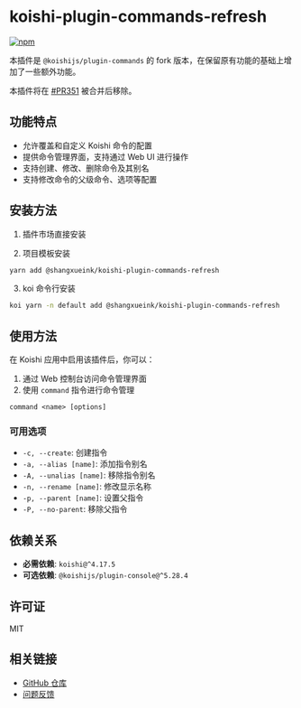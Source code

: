# koishi-plugin-commands-refresh

[![npm](https://img.shields.io/npm/v/@shangxueink/koishi-plugin-commands-refresh)](https://www.npmjs.com/package/@shangxueink/koishi-plugin-commands-refresh)


本插件是 `@koishijs/plugin-commands` 的 fork 版本，在保留原有功能的基础上增加了一些额外功能。

本插件将在 [#PR351](https://github.com/koishijs/webui/pull/351) 被合并后移除。

## 功能特点

- 允许覆盖和自定义 Koishi 命令的配置
- 提供命令管理界面，支持通过 Web UI 进行操作
- 支持创建、修改、删除命令及其别名
- 支持修改命令的父级命令、选项等配置

## 安装方法

1. 插件市场直接安装

2. 项目模板安装
```bash
yarn add @shangxueink/koishi-plugin-commands-refresh
```

3. koi 命令行安装
```bash
koi yarn -n default add @shangxueink/koishi-plugin-commands-refresh
```

## 使用方法

在 Koishi 应用中启用该插件后，你可以：

1. 通过 Web 控制台访问命令管理界面
2. 使用 `command` 指令进行命令管理

```
command <name> [options]
```

### 可用选项

- `-c, --create`: 创建指令
- `-a, --alias [name]`: 添加指令别名
- `-A, --unalias [name]`: 移除指令别名
- `-n, --rename [name]`: 修改显示名称
- `-p, --parent [name]`: 设置父指令
- `-P, --no-parent`: 移除父指令

## 依赖关系

- **必需依赖**: `koishi@^4.17.5`
- **可选依赖**: `@koishijs/plugin-console@^5.28.4`

## 许可证

MIT

## 相关链接

- [GitHub 仓库](https://github.com/shangxueink/koishi-shangxue-apps/)
- [问题反馈](https://github.com/shangxueink/koishi-shangxue-apps/issues)